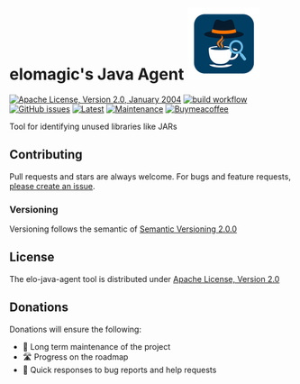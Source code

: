 # elomagic's Java Agent ![](/doc/logo.png)

[![Apache License, Version 2.0, January 2004](https://img.shields.io/github/license/apache/maven.svg?label=License)][license]
[![build workflow](https://github.com/elomagic/jr-agent/actions/workflows/maven.yml/badge.svg)](https://github.com/elomagic/jr-agent/actions)
[![GitHub issues](https://img.shields.io/github/issues-raw/elomagic/jr-agent)](https://github.com/elomagic/jr-agent/issues)
[![Latest](https://img.shields.io/github/release/elomagic/jr-agent.svg)](https://github.com/elomagic/jr-agent/releases)
[![Maintenance](https://img.shields.io/badge/Maintained%3F-yes-green.svg)](https://github.com/elomagic/jr-agent/graphs/commit-activity)
[![Buymeacoffee](https://badgen.net/badge/icon/buymeacoffee?icon=buymeacoffee&label)](https://www.buymeacoffee.com/elomagic)

Tool for identifying unused libraries like JARs

## Contributing

Pull requests and stars are always welcome. For bugs and feature requests, [please create an issue](../../issues/new).

### Versioning

Versioning follows the semantic of [Semantic Versioning 2.0.0](https://semver.org/)

## License

The elo-java-agent tool is distributed under [Apache License, Version 2.0][license]

## Donations

Donations will ensure the following:

* 🔨 Long term maintenance of the project
* 🛣 Progress on the roadmap
* 🐛 Quick responses to bug reports and help requests

[license]: https://www.apache.org/licenses/LICENSE-2.0



